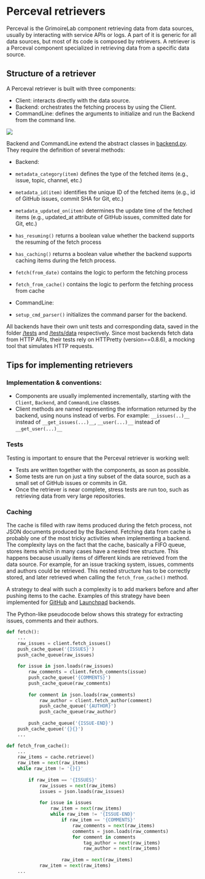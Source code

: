 # Perceval retrievers

Perceval is the GrimoireLab component retrieving data from data sources, usually by interacting with service APIs or logs. A part of it is generic for all data sources, but most of its code is composed by retrievers. A retriever is a Perceval component specialized in retrieving data from a specific data source.

## Structure of a retriever

A Perceval retriever is built with three components:

* Client: interacts directly with the data source.
* Backend: orchestrates the fetching process by using the Client.
* CommandLine: defines the arguments to initialize and run the Backend from the command line.

![](/assets/howto-perceval-backends.png)

Backend and CommandLine extend the abstract classes in [backend.py](https://github.com/grimoirelab/perceval/blob/master/perceval/backend.py). They require the definition of several methods:

* Backend:

 * `metadata_category(item)` defines the type of the fetched items (e.g., issue, topic, channel, etc.)
 * `metadata_id(item)` identifies the unique ID of the fetched items (e.g., id of GitHub issues, commit SHA for Git, etc.)
 * `metadata_updated_on(item)` determines the update time of the fetched items (e.g., updated_at attribute of GitHub issues, committed date for Git, etc.)
 * `has_resuming()` returns a boolean value whether the backend supports the resuming of the fetch process
 * `has_caching()` returns a boolean value whether the backend supports caching items during the fetch process.
 * `fetch(from_date)` contains the logic to perform the fetching process
 * `fetch_from_cache()` contains the logic to perform the fetching process from cache

* CommandLine:

 * `setup_cmd_parser()` initializes the command parser for the backend.

All backends have their own unit tests and corresponding data, saved in the folder [/tests](https://github.com/grimoirelab/perceval/tree/master/tests) and [/tests/data](https://github.com/grimoirelab/perceval/tree/master/tests/data) respectively.
Since most backends fetch data from HTTP APIs, their tests rely on HTTPretty (version==0.8.6), a mocking tool that simulates HTTP requests.

## Tips for implementing retrievers

### Implementation & conventions:

* Components are usually implemented incrementally, starting with the `Client`, `Backend`, and `CommandLine` classes.
* Client methods are named representing the information returned by the backend, using nouns instead of verbs. For example: `__issues(..)__` instead of `__get_issues(...)__`, `__user(...)__` instead of `__get_user(...)__`

### Tests	

Testing is important to ensure that the Perceval retriever is working well:

* Tests are written together with the components, as soon as possible. 
* Some tests are run on just a tiny subset of the data source, such as a small set of GitHub issues or commits in Git.
* Once the retriever is near complete, stress tests are run too, such as retrieving data from very large repositories.

### Caching

The cache is filled with raw items produced during the fetch process, not JSON documents produced by the Backend. Fetching data from cache is probably one of the most tricky activities  when implementing a backend. The complexity lays on the fact that the cache, basically a FIFO queue, stores items which in many cases have a nested tree structure. This happens because usually items of different kinds are retrieved from the data source. For example, for an issue tracking system, issues, comments and authors could be retrieved. This nested structure has to be correctly stored, and later retrieved when calling the `fetch_from_cache()` method.
	
A strategy to deal with such a complexity is to add markers before and after pushing items to the cache. Examples of this strategy have been implemented for [GitHub](https://github.com/grimoirelab/perceval/blob/master/perceval/backends/core/github.py) and [Launchpad](https://github.com/grimoirelab/perceval/blob/master/perceval/backends/core/launchpad.py) backends. 

The Python-like pseudocode below shows this strategy for extracting issues, comments and their authors.

```python
def fetch():
	...
	raw_issues = client.fetch_issues()
	push_cache_queue('{ISSUES}')
	push_cache_queue(raw_issues)
	
	for issue in json.loads(raw_issues)
		raw_comments = client.fetch_comments(issue)
		push_cache_queue('{COMMENTS}')
		push_cache_queue(raw_comments)
		
		for comment in json.loads(raw_comments)
			raw_author = client.fetch_author(comment)
			push_cache_queue('{AUTHOR}')
			push_cache_queue(raw_author)
			
		push_cache_queue('{ISSUE-END}')
	push_cache_queue('{}{}')
	...
```

```python
def fetch_from_cache():
	...
	raw_items = cache.retrieve()
	raw_item = next(raw_items)
	while raw_item != '{}{}'
	
		if raw_item == '{ISSUES}'
			raw_issues = next(raw_items)
			issues = json.loads(raw_issues)
		
			for issue in issues
				raw_item = next(raw_items)
				while raw_item != '{ISSUE-END}'
					if raw_item == '{COMMENTS}'
						raw_comments = next(raw_items)
						comments = json.loads(raw_comments)
						for comment in comments
							tag_author = next(raw_items)
							raw_author = next(raw_items)
					
					raw_item = next(raw_items)
			raw_item = next(raw_items)	
	...
```

